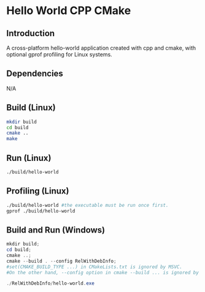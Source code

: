 # Hello World CPP CMake

## Introduction
A cross-platform hello-world application created with cpp and cmake, with optional gprof profiling for Linux systems.

## Dependencies
N/A

## Build (Linux)
```bash
mkdir build
cd build
cmake ..
make
```

## Run (Linux)
```bash
./build/hello-world
```

## Profiling (Linux)
```bash
./build/hello-world #the executable must be run once first.
gprof ./build/hello-world
```

## Build and Run (Windows)
```powershell
mkdir build;
cd build;
cmake ..;
cmake --build . --config RelWithDebInfo; 
#set(CMAKE_BUILD_TYPE ...) in CMakeLists.txt is ignored by MSVC. 
#On the other hand, --config option in cmake --build ... is ignored by GCC.

./RelWithDebInfo/hello-world.exe
```
